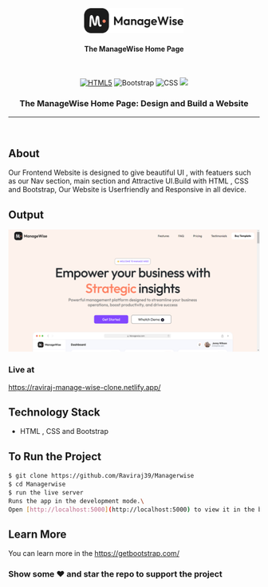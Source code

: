 <div align="center">
<img src="./Images/illustration/logo.png" width=200px/ height=50px>
<h4>The ManageWise Home Page</h4>
<br>

[![HTML5](https://img.shields.io/badge/html5-%23E34F26.svg?style=for-the-badge&logo=html5&logoColor=white)](https://html.com/ "HTML")
![Bootstrap](https://img.shields.io/badge/Bootstrap-563D7C?style=for-the-badge&logo=bootstrap&logoColor=white)
![CSS](https://img.shields.io/badge/CSS-239120?&style=for-the-badge&logo=css3&logoColor=white)
[![](https://img.shields.io/badge/IDE-Visual_Studio_Code-red?style=for-the-badge&logo=visual-studio-code)](https://code.visualstudio.com/ "Visual Studio Code")

<h3>The ManageWise Home Page: Design and Build a  Website</h3>
</div>

---

<br>

## About

Our Frontend Website is designed to give beautiful UI , with featuers such as our Nav section, main section and Attractive UI.Build with HTML , CSS and Bootstrap, Our Website is Userfriendly and Responsive in all device.

## Output
![veide](./Images/illustration/screenshot.png)



### Live at

https://raviraj-manage-wise-clone.netlify.app/

## Technology Stack

- HTML , CSS and Bootstrap
## To Run the Project

```sh
$ git clone https://github.com/Raviraj39/Managerwise
$ cd Managerwise
$ run the live server
Runs the app in the development mode.\
Open [http://localhost:5000](http://localhost:5000) to view it in the browser.
```

## Learn More

You can learn more in the https://getbootstrap.com/



### Show some :heart: and star the repo to support the project
